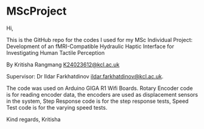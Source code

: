 # MScProject
Hi,

This is the GitHub repo for the codes I used for my MSc Individual Project: Development of an fMRI-Compatible Hydraulic Haptic Interface for Investigating Human Tactile Perception

By Kritisha Rangmang
K24023612@kcl.ac.uk

Supervisor: Dr Ildar Farkhatdinov
ildar.farkhatdinov@kcl.ac.uk.

The code was used on Arduino GIGA R1 Wifi Boards.
Rotary Encoder code is for reading encoder data, the encoders are used as displacement sensors in the system,
Step Response code is for the step response tests,
Speed Test code is for the varying speed tests.

Kind regards,
Kritisha 
